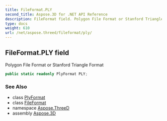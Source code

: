 ```yaml
---
title: FileFormat.PLY
second_title: Aspose.3D for .NET API Reference
description: FileFormat field. Polygon File Format or Stanford Triangle Format
type: docs
weight: 610
url: /net/aspose.threed/fileformat/ply/
---
```

## FileFormat.PLY field

Polygon File Format or Stanford Triangle Format

```csharp
public static readonly PlyFormat PLY;
```

### See Also

* class [PlyFormat](../../../aspose.threed.formats/plyformat/)
* class [FileFormat](../)
* namespace [Aspose.ThreeD](../../../aspose.threed/)
* assembly [Aspose.3D](../../../)


